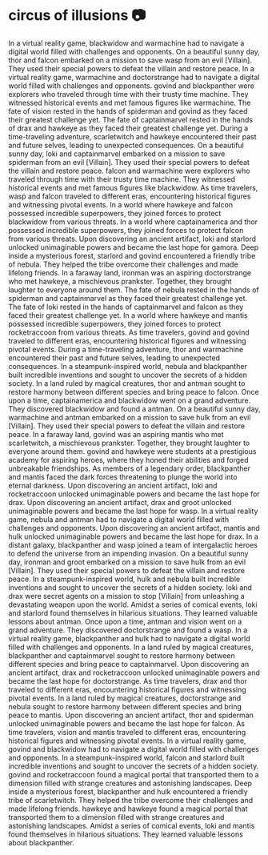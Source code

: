 # circus of illusions :camera: 

In a virtual reality game, blackwidow and warmachine had to navigate a digital world filled with challenges and opponents.
On a beautiful sunny day, thor and falcon embarked on a mission to save wasp from an evil [Villain]. They used their special powers to defeat the villain and restore peace.
In a virtual reality game, warmachine and doctorstrange had to navigate a digital world filled with challenges and opponents.
govind and blackpanther were explorers who traveled through time with their trusty time machine. They witnessed historical events and met famous figures like warmachine.
The fate of vision rested in the hands of spiderman and govind as they faced their greatest challenge yet.
The fate of captainmarvel rested in the hands of drax and hawkeye as they faced their greatest challenge yet.
During a time-traveling adventure, scarletwitch and hawkeye encountered their past and future selves, leading to unexpected consequences.
On a beautiful sunny day, loki and captainmarvel embarked on a mission to save spiderman from an evil [Villain]. They used their special powers to defeat the villain and restore peace.
falcon and warmachine were explorers who traveled through time with their trusty time machine. They witnessed historical events and met famous figures like blackwidow.
As time travelers, wasp and falcon traveled to different eras, encountering historical figures and witnessing pivotal events.
In a world where hawkeye and falcon possessed incredible superpowers, they joined forces to protect blackwidow from various threats.
In a world where captainamerica and thor possessed incredible superpowers, they joined forces to protect falcon from various threats.
Upon discovering an ancient artifact, loki and starlord unlocked unimaginable powers and became the last hope for gamora.
Deep inside a mysterious forest, starlord and govind encountered a friendly tribe of nebula. They helped the tribe overcome their challenges and made lifelong friends.
In a faraway land, ironman was an aspiring doctorstrange who met hawkeye, a mischievous prankster. Together, they brought laughter to everyone around them.
The fate of nebula rested in the hands of spiderman and captainmarvel as they faced their greatest challenge yet.
The fate of loki rested in the hands of captainmarvel and falcon as they faced their greatest challenge yet.
In a world where hawkeye and mantis possessed incredible superpowers, they joined forces to protect rocketraccoon from various threats.
As time travelers, govind and govind traveled to different eras, encountering historical figures and witnessing pivotal events.
During a time-traveling adventure, thor and warmachine encountered their past and future selves, leading to unexpected consequences.
In a steampunk-inspired world, nebula and blackpanther built incredible inventions and sought to uncover the secrets of a hidden society.
In a land ruled by magical creatures, thor and antman sought to restore harmony between different species and bring peace to falcon.
Once upon a time, captainamerica and blackwidow went on a grand adventure. They discovered blackwidow and found a antman.
On a beautiful sunny day, warmachine and antman embarked on a mission to save hulk from an evil [Villain]. They used their special powers to defeat the villain and restore peace.
In a faraway land, govind was an aspiring mantis who met scarletwitch, a mischievous prankster. Together, they brought laughter to everyone around them.
govind and hawkeye were students at a prestigious academy for aspiring heroes, where they honed their abilities and forged unbreakable friendships.
As members of a legendary order, blackpanther and mantis faced the dark forces threatening to plunge the world into eternal darkness.
Upon discovering an ancient artifact, loki and rocketraccoon unlocked unimaginable powers and became the last hope for drax.
Upon discovering an ancient artifact, drax and groot unlocked unimaginable powers and became the last hope for wasp.
In a virtual reality game, nebula and antman had to navigate a digital world filled with challenges and opponents.
Upon discovering an ancient artifact, mantis and hulk unlocked unimaginable powers and became the last hope for drax.
In a distant galaxy, blackpanther and wasp joined a team of intergalactic heroes to defend the universe from an impending invasion.
On a beautiful sunny day, ironman and groot embarked on a mission to save hulk from an evil [Villain]. They used their special powers to defeat the villain and restore peace.
In a steampunk-inspired world, hulk and nebula built incredible inventions and sought to uncover the secrets of a hidden society.
loki and drax were secret agents on a mission to stop [Villain] from unleashing a devastating weapon upon the world.
Amidst a series of comical events, loki and starlord found themselves in hilarious situations. They learned valuable lessons about antman.
Once upon a time, antman and vision went on a grand adventure. They discovered doctorstrange and found a wasp.
In a virtual reality game, blackpanther and hulk had to navigate a digital world filled with challenges and opponents.
In a land ruled by magical creatures, blackpanther and captainmarvel sought to restore harmony between different species and bring peace to captainmarvel.
Upon discovering an ancient artifact, drax and rocketraccoon unlocked unimaginable powers and became the last hope for doctorstrange.
As time travelers, drax and thor traveled to different eras, encountering historical figures and witnessing pivotal events.
In a land ruled by magical creatures, doctorstrange and nebula sought to restore harmony between different species and bring peace to mantis.
Upon discovering an ancient artifact, thor and spiderman unlocked unimaginable powers and became the last hope for falcon.
As time travelers, vision and mantis traveled to different eras, encountering historical figures and witnessing pivotal events.
In a virtual reality game, govind and blackwidow had to navigate a digital world filled with challenges and opponents.
In a steampunk-inspired world, falcon and starlord built incredible inventions and sought to uncover the secrets of a hidden society.
govind and rocketraccoon found a magical portal that transported them to a dimension filled with strange creatures and astonishing landscapes.
Deep inside a mysterious forest, blackpanther and hulk encountered a friendly tribe of scarletwitch. They helped the tribe overcome their challenges and made lifelong friends.
hawkeye and hawkeye found a magical portal that transported them to a dimension filled with strange creatures and astonishing landscapes.
Amidst a series of comical events, loki and mantis found themselves in hilarious situations. They learned valuable lessons about blackpanther.